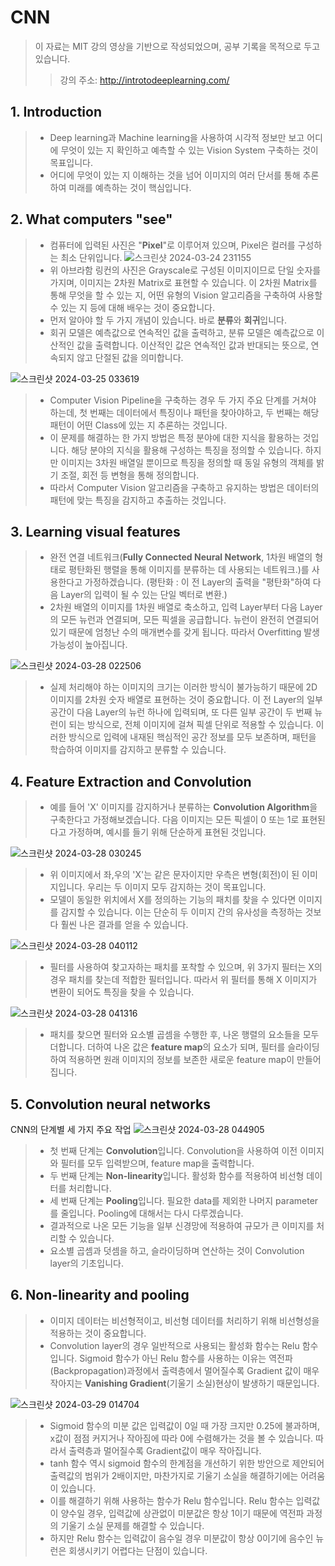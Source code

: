 # CNN
> 이 자료는 MIT 강의 영상을 기반으로 작성되었으며, 공부 기록을 목적으로 두고 있습니다.
> > 강의 주소: <http://introtodeeplearning.com/>
## 1. Introduction
> * Deep learning과 Machine learning을 사용하여 시각적 정보만 보고 어디에 무엇이 있는 지 확인하고 예측할 수 있는 Vision System 구축하는 것이 목표입니다.
> * 어디에 무엇이 있는 지 이해하는 것을 넘어 이미지의 여러 단서를 통해 추론하여 미래를 예측하는 것이 핵심입니다.
## 2. What computers "see"
> * 컴퓨터에 입력된 사진은 "<b>Pixel</b>"로 이루어져 있으며, Pixel은 컬러를 구성하는 최소 단위입니다.
![스크린샷 2024-03-24 231155](https://github.com/SangHyeokNam/CNN/assets/149642144/b17c29eb-9757-439f-b3b4-385484b462bb)
> * 위 아브라함 링컨의 사진은 Grayscale로 구성된 이미지이므로 단일 숫자를 가지며, 이미지는 2차원 Matrix로 표현할 수 있습니다. 이 2차원 Matrix를 통해 무엇을 할 수 있는 지, 어떤 유형의 Vision 알고리즘을 구축하여 사용할 수 있는 지 등에 대해 배우는 것이 중요합니다.
> * 먼저 알아야 할 두 가지 개념이 있습니다. 바로 <b>분류</b>와 <b>회귀</b>입니다.
> * 회귀 모델은 예측값으로 연속적인 값을 출력하고, 분류 모델은 예측값으로 이산적인 값을 출력합니다. 이산적인 값은 연속적인 값과 반대되는 뜻으로, 연속되지 않고 단절된 값을 의미합니다.

![스크린샷 2024-03-25 033619](https://github.com/SangHyeokNam/CNN/assets/149642144/24d3e7a8-4a12-40ae-9a85-8b5d2bb3a314)
> * Computer Vision Pipeline을 구축하는 경우 두 가지 주요 단계를 거쳐야 하는데, 첫 번째는 데이터에서 특징이나 패턴을 찾아야하고, 두 번째는 해당 패턴이 어떤 Class에 있는 지 추론하는 것입니다.
> * 이 문제를 해결하는 한 가지 방법은 특정 분야에 대한 지식을 활용하는 것입니다. 해당 분야의 지식을 활용해 구성하는 특징을 정의할 수 있습니다. 하지만 이미지는 3차원 배열일 뿐이므로 특징을 정의할 때 동일 유형의 객체를 밝기 조절, 회전 등 변형을 통해 정의합니다.
> * 따라서 Computer Vision 알고리즘을 구축하고 유지하는 방법은 데이터의 패턴에 맞는 특징을 감지하고 추출하는 것입니다.
## 3. Learning visual features
> * 완전 연결 네트워크(<b>Fully Connected Neural Network</b>, 1차원 배열의 형태로 평탄화된 행렬을 통해 이미지를 분류하는 데 사용되는 네트워크.)를 사용한다고 가정하겠습니다. (평탄화 : 이 전 Layer의 출력을 "평탄화"하여 다음 Layer의 입력이 될 수 있는 단일 벡터로 변환.)
> * 2차원 배열의 이미지를 1차원 배열로 축소하고, 입력 Layer부터 다음 Layer의 모든 뉴런과 연결되며, 모든 픽셀을 공급합니다. 뉴런이 완전히 연결되어 있기 때문에 엄청난 수의 매개변수를 갖게 됩니다. 따라서 Overfitting 발생 가능성이 높아집니다.

![스크린샷 2024-03-28 022506](https://github.com/SangHyeokNam/CNN/assets/149642144/d036fedb-144c-497d-9a09-ea1f5e780a11)
> * 실제 처리해야 하는 이미지의 크기는 이러한 방식이 불가능하기 때문에 2D 이미지를 2차원 숫자 배열로 표현하는 것이 중요합니다. 이 전 Layer의 일부 공간이 다음 Layer의 뉴런 하나에 입력되며, 또 다른 일부 공간이 두 번째 뉴런이 되는 방식으로, 전체 이미지에 걸쳐 픽셀 단위로 적용할 수 있습니다. 이러한 방식으로 입력에 내재된 핵심적인 공간 정보를 모두 보존하며, 패턴을 학습하여 이미지를 감지하고 분류할 수 있습니다.
## 4. Feature Extraction and Convolution
> * 예를 들어 'X' 이미지를 감지하거나 분류하는 <b>Convolution Algorithm</b>을 구축한다고 가정해보겠습니다. 다음 이미지는 모든 픽셀이 0 또는 1로 표현된다고 가정하며, 예시를 들기 위해 단순하게 표현된 것입니다.

![스크린샷 2024-03-28 030245](https://github.com/SangHyeokNam/CNN/assets/149642144/a6435ef9-3496-4739-8c0d-bc60507719d9)
> * 위 이미지에서 좌,우의 'X'는 같은 문자이지만 우측은 변형(회전)이 된 이미지입니다. 우리는 두 이미지 모두 감지하는 것이 목표입니다.
> * 모델이 동일한 위치에서 X를 정의하는 기능의 패치를 찾을 수 있다면 이미지를 감지할 수 있습니다. 이는 단순히 두 이미지 간의 유사성을 측정하는 것보다 훨씬 나은 결과를 얻을 수 있습니다.

![스크린샷 2024-03-28 040112](https://github.com/SangHyeokNam/CNN/assets/149642144/d2cc4bd3-1700-4eb0-906c-3add5bfc78fb)
> * 필터를 사용하여 찾고자하는 패치를 포착할 수 있으며, 위 3가지 필터는 X의 경우 패치를 찾는데 적합한 필터입니다. 따라서 위 필터를 통해 X 이미지가 변환이 되어도 특징을 찾을 수 있습니다.

![스크린샷 2024-03-28 041316](https://github.com/SangHyeokNam/CNN/assets/149642144/a2b2f5fb-856d-4176-840b-8772e143e689)
> * 패치를 찾으면 필터와 요소별 곱셈을 수행한 후, 나온 행렬의 요소들을 모두 더합니다. 더하여 나온 값은 <b>feature map</b>의 요소가 되며, 필터를 슬라이딩하여 적용하면 원래 이미지의 정보를 보존한 새로운 feature map이 만들어집니다.
## 5. Convolution neural networks
CNN의 단계별 세 가지 주요 작업
![스크린샷 2024-03-28 044905](https://github.com/SangHyeokNam/CNN/assets/149642144/8a7b0169-f599-4c88-8638-8d285e2ae4ef)
> * 첫 번째 단계는 <b>Convolution</b>입니다. Convolution을 사용하여 이전 이미지와 필터를 모두 입력받으며, feature map을 출력합니다.
> * 두 번째 단계는 <b>Non-linearity</b>입니다. 활성화 함수를 적용하여 비선형 데이터를 처리합니다.
> * 세 번째 단계는 <b>Pooling</b>입니다. 필요한 data를 제외한 나머지 parameter를 줄입니다. Pooling에 대해서는 다시 다루겠습니다.
> * 결과적으로 나온 모든 기능을 일부 신경망에 적용하여 규모가 큰 이미지를 처리할 수 있습니다.
> * 요소별 곱셈과 덧셈을 하고, 슬라이딩하며 연산하는 것이 Convolution layer의 기초입니다.
## 6. Non-linearity and pooling
> * 이미지 데이터는 비선형적이고, 비선형 데이터를 처리하기 위해 비선형성을 적용하는 것이 중요합니다.
> * Convolution layer의 경우 일반적으로 사용되는 활성화 함수는 Relu 함수입니다. Sigmoid 함수가 아닌 Relu 함수를 사용하는 이유는 역전파(Backpropagation)과정에서 출력층에서 멀어질수록 Gradient 값이 매우 작아지는 <b>Vanishing Gradient</b>(기울기 소실)현상이 발생하기 때문입니다.

![스크린샷 2024-03-29 014704](https://github.com/SangHyeokNam/CNN/assets/149642144/0d4b6adb-cda9-47fc-b73c-0e6a55747d8e)
> * Sigmoid 함수의 미분 값은 입력값이 0일 때 가장 크지만 0.25에 불과하며, x값이 점점 커지거나 작아짐에 따라 0에 수렴해가는 것을 볼 수 있습니다. 따라서 출력층과 멀어질수록 Gradient값이 매우 작아집니다.
> * tanh 함수 역시 sigmoid 함수의 한계점을 개선하기 위한 방안으로 제안되어 출력값의 범위가 2배이지만, 마찬가지로 기울기 소실을 해결하기에는 어려움이 있습니다.
> * 이를 해결하기 위해 사용하는 함수가 Relu 함수입니다. Relu 함수는 입력값이 양수일 경우, 입력값에 상관없이 미분값은 항상 1이기 때문에 역전파 과정의 기울기 소실 문제를 해결할 수 있습니다.
> * 하지만 Relu 함수는 입력값이 음수일 경우 미분값이 항상 0이기에 음수인 뉴런은 회생시키기 어렵다는 단점이 있습니다.

